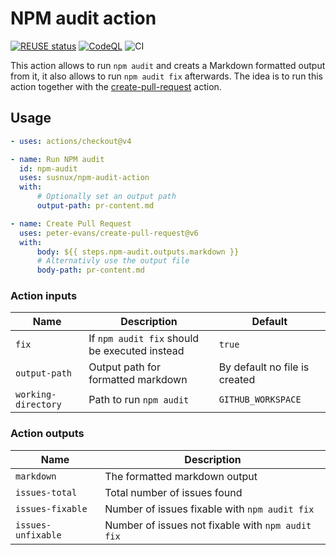 <!--
  - SPDX-FileCopyrightText: 2024 Nextcloud GmbH and Nextcloud contributors
  - SPDX-License-Identifier: MIT
  -->

# NPM audit action

[![REUSE status](https://api.reuse.software/badge/github.com/nextcloud-libraries/npm-audit-action)](https://api.reuse.software/info/github.com/nextcloud-libraries/npm-audit-action)
[![CodeQL](https://github.com/susnux/npm-audit-action/actions/workflows/codeql-analysis.yml/badge.svg?branch=main&event=push)](https://github.com/susnux/npm-audit-action/actions/workflows/codeql-analysis.yml)
![CI](https://github.com/susnux/npm-audit-action/actions/workflows/ci.yml/badge.svg)

<!-- ![Coverage](./badges/coverage.svg) -->

This action allows to run `npm audit` and creats a Markdown formatted output from it, it also allows to run `npm audit fix` afterwards.
The idea is to run this action together with the [create-pull-request](https://github.com/marketplace/actions/create-pull-request) action.

## Usage

```yaml
- uses: actions/checkout@v4

- name: Run NPM audit
  id: npm-audit
  uses: susnux/npm-audit-action
  with:
      # Optionally set an output path
      output-path: pr-content.md

- name: Create Pull Request
  uses: peter-evans/create-pull-request@v6
  with:
      body: ${{ steps.npm-audit.outputs.markdown }}
      # Alternativly use the output file
      body-path: pr-content.md
```

### Action inputs

| Name                | Description                                   | Default                       |
| ------------------- | --------------------------------------------- | ----------------------------- |
| `fix`               | If `npm audit fix` should be executed instead | `true`                        |
| `output-path`       | Output path for formatted markdown            | By default no file is created |
| `working-directory` | Path to run `npm audit`                       | `GITHUB_WORKSPACE`            |

### Action outputs

| Name               | Description                                       |
| ------------------ | ------------------------------------------------- |
| `markdown`         | The formatted markdown output                     |
| `issues-total`     | Total number of issues found                      |
| `issues-fixable`   | Number of issues fixable with `npm audit fix`     |
| `issues-unfixable` | Number of issues not fixable with `npm audit fix` |
